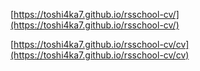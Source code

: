 [https://toshi4ka7.github.io/rsschool-cv/](https://toshi4ka7.github.io/rsschool-cv/)

[https://toshi4ka7.github.io/rsschool-cv/cv](https://toshi4ka7.github.io/rsschool-cv/cv)
